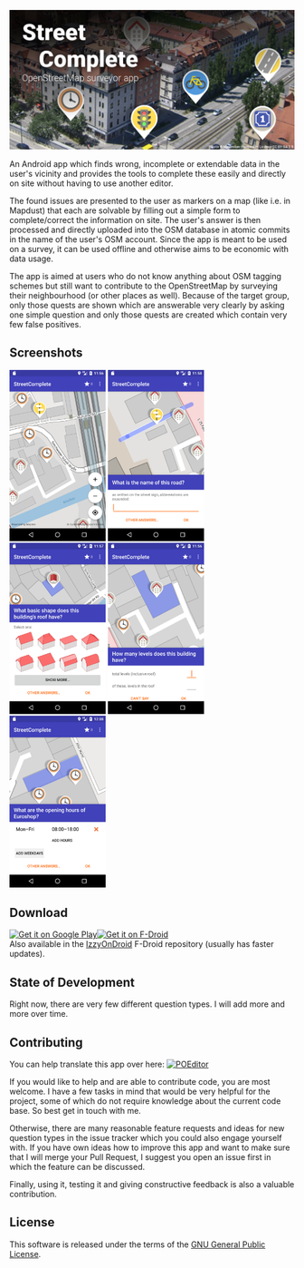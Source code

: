 ![StreetComplete](res/feature_graphic.png)

An Android app which finds wrong, incomplete or extendable data in the user's vicinity and provides the tools to complete these easily and directly on site without having to use another editor.

The found issues are presented to the user as markers on a map (like i.e. in Mapdust) that each are
solvable by filling out a simple form to complete/correct the information on site. The user's
answer is then processed and directly uploaded into the OSM database in atomic commits in the name
of the user's OSM account.
Since the app is meant to be used on a survey, it can be used offline and otherwise aims to be
economic with data usage.

The app is aimed at users who do not know anything about OSM tagging schemes but still want to
contribute to the OpenStreetMap by surveying their neighbourhood (or other places as well). Because of the target group, only those quests are shown which are answerable very clearly by asking one simple question and only those quests are created which contain very few false positives.

## Screenshots
<img src="res/screenshot1.png" width="170"/> <img src="res/screenshot2.png" width="170"/> <img src="res/screenshot3.png" width="170"/> <img src="res/screenshot4.png" width="170"/> <img src="res/screenshot5.png" width="170"/>

## Download

[<img src="https://play.google.com/intl/en_us/badges/images/generic/en_badge_web_generic.png" alt="Get it on Google Play" height="80">](https://play.google.com/store/apps/details?id=de.westnordost.streetcomplete)[<img src="https://f-droid.org/badge/get-it-on.png" alt="Get it on F-Droid"
      height="80"><br/>](https://f-droid.org/repository/browse/?fdid=de.westnordost.streetcomplete)
Also available in the [IzzyOnDroid](https://apt.izzysoft.de/fdroid/index/apk/de.westnordost.streetcomplete) F-Droid repository (usually has faster updates).

## State of Development

Right now, there are very few different question types. I will add more and more over time.

## Contributing

You can help translate this app over here: 
[<img src="https://poeditor.com/public/images/logo_small.png" alt="POEditor">](https://poeditor.com/join/project/IE4GC127Ki)

If you would like to help and are able to contribute code, you are most welcome.
I have a few tasks in mind that would be very helpful for the project, some of which do not require knowledge about the current code base. So best get in touch with me.

Otherwise, there are many reasonable feature requests and ideas for new question types in the issue tracker which you could also engage yourself with.
If you have own ideas how to improve this app and want to make sure that I will merge your Pull Request, I suggest you open an issue first in which the feature can be discussed.

Finally, using it, testing it and giving constructive feedback is also a valuable contribution.

## License

This software is released under the terms of the [GNU General Public License](http://www.gnu.org/licenses/gpl-3.0.html).
